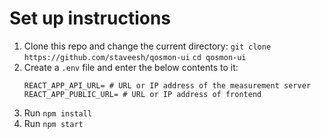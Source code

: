 # Set up instructions

1. Clone this repo and change the current directory:
    `git clone https://github.com/staveesh/qosmon-ui`
    `cd qosmon-ui`
2. Create a `.env` file and enter the below contents to it:
    ```
    REACT_APP_API_URL= # URL or IP address of the measurement server
    REACT_APP_PUBLIC_URL= # URL or IP address of frontend
    ```
3. Run `npm install`
4. Run `npm start`